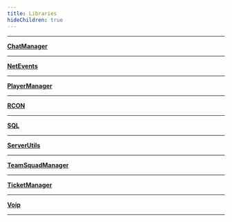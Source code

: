 ```yaml
---
title: Libraries
hideChildren: true
---
```


---

**[ChatManager](/vext/ref/server/library/chatmanager)**

---

**[NetEvents](/vext/ref/server/library/netevents)**

---

**[PlayerManager](/vext/ref/server/library/playermanager)**

---

**[RCON](/vext/ref/server/library/rcon)**

---

**[SQL](/vext/ref/server/library/sql)**

---

**[ServerUtils](/vext/ref/server/library/serverutils)**

---

**[TeamSquadManager](/vext/ref/server/library/teamsquadmanager)**

---

**[TicketManager](/vext/ref/server/library/ticketmanager)**

---

**[Voip](/vext/ref/server/library/voip)**

---
